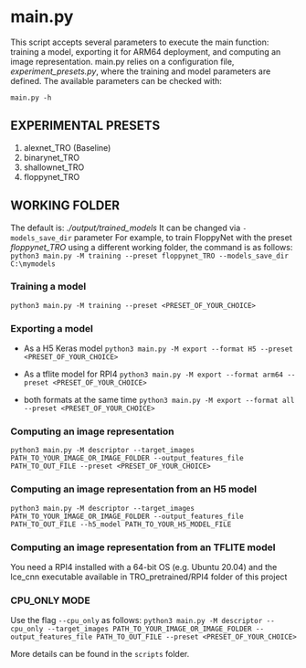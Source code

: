 # main.py
This script accepts several parameters to execute the main function: training a model, exporting it for ARM64 deployment, and computing an image representation.
main.py relies on a configuration file, *experiment_presets.py*, where the training and model parameters are defined.
The available parameters can be checked with: 

`main.py -h`

## EXPERIMENTAL PRESETS

1) alexnet_TRO (Baseline)
2) binarynet_TRO
3) shallownet_TRO
4) floppynet_TRO

## WORKING FOLDER
The default is: *./output/trained_models*
It can be changed via `-models_save_dir` parameter
For example, to train FloppyNet with the preset *floppynet_TRO* using a different working folder, the command is as follows:
`python3 main.py -M training --preset floppynet_TRO --models_save_dir C:\mymodels`

### Training a model ###
`python3 main.py -M training --preset <PRESET_OF_YOUR_CHOICE>`

### Exporting a model ###

* As a H5 Keras model
`python3 main.py -M export --format H5 --preset <PRESET_OF_YOUR_CHOICE>`

* As a tflite model for RPI4
`python3 main.py -M export --format arm64 --preset <PRESET_OF_YOUR_CHOICE>`

* both formats at the same time
`python3 main.py -M export --format all --preset <PRESET_OF_YOUR_CHOICE>`

### Computing an image representation ###
`python3 main.py -M descriptor --target_images PATH_TO_YOUR_IMAGE_OR_IMAGE_FOLDER --output_features_file PATH_TO_OUT_FILE --preset <PRESET_OF_YOUR_CHOICE>`

### Computing an image representation from an H5 model ###
`python3 main.py -M descriptor --target_images PATH_TO_YOUR_IMAGE_OR_IMAGE_FOLDER --output_features_file PATH_TO_OUT_FILE --h5_model PATH_TO_YOUR_H5_MODEL_FILE`

### Computing an image representation from an TFLITE model ###
You need a RPI4 installed with a 64-bit OS (e.g. Ubuntu 20.04) and the lce_cnn executable available in TRO_pretrained/RPI4 folder of this project 

### CPU_ONLY MODE ###
Use the flag `--cpu_only` as follows:
`python3 main.py -M descriptor --cpu_only --target_images PATH_TO_YOUR_IMAGE_OR_IMAGE_FOLDER --output_features_file PATH_TO_OUT_FILE --preset <PRESET_OF_YOUR_CHOICE>`

More details can be found in the `scripts` folder.
